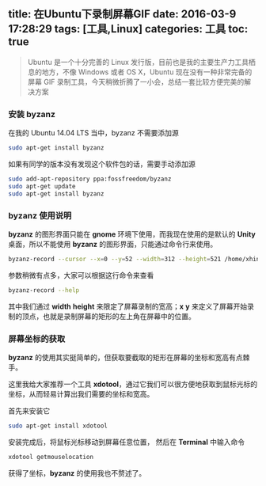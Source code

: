 title: 在Ubuntu下录制屏幕GIF
date: 2016-03-9 17:28:29
tags: [工具,Linux]
categories: 工具
toc: true
---

> Ubuntu 是一个十分完善的 Linux 发行版，目前也是我的主要生产力工具栖息的地方，不像 Windows 或者 OS X，Ubuntu 现在没有一种非常完备的屏幕 GIF 录制工具，今天稍微折腾了一小会，总结一套比较方便完美的解决方案

### 安装 byzanz 
在我的 Ubuntu 14.04 LTS 当中，byzanz 不需要添加源
``` bash
sudo apt-get install byzanz
```
如果有同学的版本没有发现这个软件包的话，需要手动添加源
``` bash
sudo add-apt-repository ppa:fossfreedom/byzanz
sudo apt-get update
sudo apt-get install byzanz
```
### byzanz 使用说明
**byzanz** 的图形界面只能在 **gnome** 环境下使用，而我现在使用的是默认的 **Unity** 桌面，所以不能使用 **byzanz** 的图形界面，只能通过命令行来使用。
``` bash
byzanz-record --cursor --x=0 --y=52 --width=312 --height=521 /home/xhinliang/picture/sample.gif
```
参数稍微有点多，大家可以根据这行命令来查看
``` bash
byzanz-record --help
```
其中我们通过 **width** **height** 来限定了屏幕录制的宽高；**x** **y** 来定义了屏幕开始录制的顶点，也就是录制屏幕的矩形的左上角在屏幕中的位置。

### 屏幕坐标的获取
**byzanz** 的使用其实挺简单的，但获取要截取的矩形在屏幕的坐标和宽高有点棘手。

这里我给大家推荐一个工具 **xdotool**，通过它我们可以很方便地获取到鼠标光标的坐标，从而轻易计算出我们需要的坐标和宽高。

首先来安装它
``` bash
sudo apt-get install xdotool
```
安装完成后，将鼠标光标移动到屏幕任意位置，	然后在 **Terminal** 中输入命令
``` bash
xdotool getmouselocation
```

获得了坐标，**byzanz** 的使用我也不赘述了。

